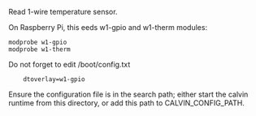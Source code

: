 Read 1-wire temperature sensor. 

On Raspberry Pi, this eeds w1-gpio and w1-therm modules:

    modprobe w1-gpio
    modprobe w1-therm
    
 Do not forget to edit /boot/config.txt

        dtoverlay=w1-gpio
		
Ensure the configuration file is in the search path; either start the calvin runtime from this directory, or add this path to CALVIN\_CONFIG\_PATH.